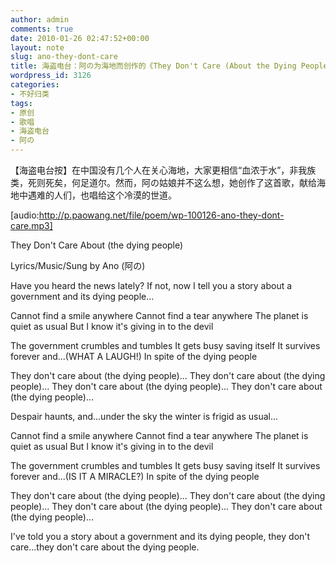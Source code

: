 ```yaml
---
author: admin
comments: true
date: 2010-01-26 02:47:52+00:00
layout: note
slug: ano-they-dont-care
title: 海盗电台：阿の为海地而创作的《They Don't Care (About the Dying People)》
wordpress_id: 3126
categories:
- 不好归类
tags:
- 原创
- 歌唱
- 海盗电台
- 阿の
---
```


【海盗电台按】在中国没有几个人在关心海地，大家更相信“血浓于水”，非我族类，死则死矣，何足道尔。然而，阿の姑娘并不这么想，她创作了这首歌，献给海地中遇难的人们，也唱给这个冷漠的世道。

[audio:http://p.paowang.net/file/poem/wp-100126-ano-they-dont-care.mp3]

They Don't Care About (the dying people)

Lyrics/Music/Sung by Ano (阿の)

Have you heard the news lately?
If not, now I tell you a story about a government and its dying people...

Cannot find a smile anywhere
Cannot find a tear anywhere
The planet is quiet as usual
But I know it's giving in to the devil

The government crumbles and tumbles
It gets busy saving itself
It survives forever and...(WHAT A LAUGH!)
In spite of the dying people

They don't care about (the dying people)...
They don't care about (the dying people)...
They don't care about (the dying people)...
They don't care about (the dying people)...

Despair haunts, and...under the sky the winter is frigid as usual...

Cannot find a smile anywhere
Cannot find a tear anywhere
The planet is quiet as usual
But I know it's giving in to the devil

The government crumbles and tumbles
It gets busy saving itself
It survives forever and...(IS IT A MIRACLE?)
In spite of the dying people

They don't care about (the dying people)...
They don't care about (the dying people)...
They don't care about (the dying people)...
They don't care about (the dying people)...

I've told you a story about a government and its dying people, they don't care...they don't care about the dying people.
